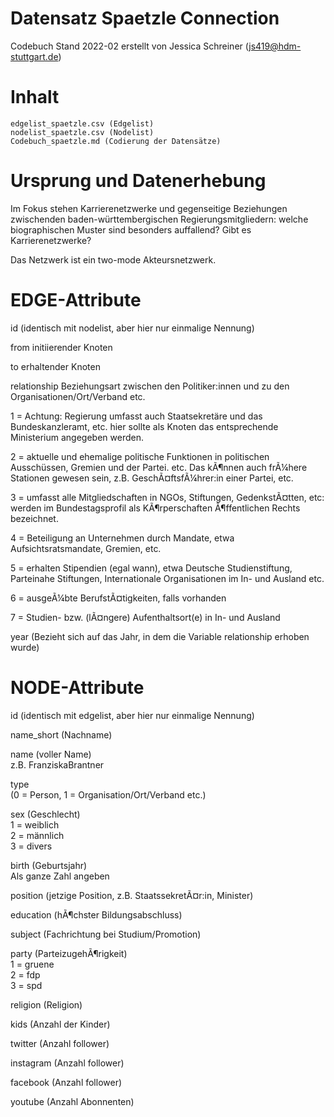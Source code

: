 # Datensatz Spaetzle Connection

Codebuch Stand 2022-02 erstellt von Jessica Schreiner (js419@hdm-stuttgart.de)

# Inhalt

    edgelist_spaetzle.csv (Edgelist)
    nodelist_spaetzle.csv (Nodelist)
    Codebuch_spaetzle.md (Codierung der Datensätze)

# Ursprung und Datenerhebung

Im Fokus stehen Karrierenetzwerke und gegenseitige Beziehungen zwischenden baden-württembergischen Regierungsmitgliedern: welche biographischen
Muster sind besonders auffallend? Gibt es Karrierenetzwerke? 

Das Netzwerk ist ein two-mode Akteursnetzwerk. 

# EDGE-Attribute

id 
(identisch mit nodelist, aber hier nur einmalige Nennung)

from 
initiierender Knoten

to 
erhaltender Knoten

relationship 
Beziehungsart zwischen den Politiker:innen und zu den Organisationen/Ort/Verband etc.

1 = Achtung: Regierung umfasst auch Staatsekretäre und das
Bundeskanzleramt, etc. hier sollte als Knoten das entsprechende
Ministerium angegeben werden.

2 = aktuelle und ehemalige politische Funktionen in politischen
Ausschüssen, Gremien und der Partei. etc. Das kÃ¶nnen auch frÃ¼here
Stationen gewesen sein, z.B. GeschÃ¤ftsfÃ¼hrer:in einer Partei, etc.

3 = umfasst alle Mitgliedschaften in NGOs, Stiftungen, GedenkstÃ¤tten,
etc: werden im Bundestagsprofil als KÃ¶rperschaften Ã¶ffentlichen Rechts
bezeichnet.

4 = Beteiligung an Unternehmen durch Mandate, etwa Aufsichtsratsmandate,
Gremien, etc.

5 = erhalten Stipendien (egal wann), etwa Deutsche Studienstiftung,
Parteinahe Stiftungen, Internationale Organisationen im In- und Ausland
etc.

6 = ausgeÃ¼bte BerufstÃ¤tigkeiten, falls vorhanden

7 = Studien- bzw. (lÃ¤ngere) Aufenthaltsort(e) in In- und Ausland

year (Bezieht sich auf das Jahr, in dem die Variable relationship erhoben wurde)

# NODE-Attribute

id (identisch mit edgelist, aber hier nur einmalige Nennung)

name_short (Nachname)

name (voller Name)  
z.B. FranziskaBrantner

type   
(0 = Person, 1 = Organisation/Ort/Verband etc.)

sex (Geschlecht)  
1 = weiblich  
2 = männlich  
3 = divers  

birth (Geburtsjahr)  
Als ganze Zahl angeben

position (jetzige Position, z.B. StaatssekretÃ¤r:in, Minister)  

education (hÃ¶chster Bildungsabschluss)

subject (Fachrichtung bei Studium/Promotion)

party (ParteizugehÃ¶rigkeit)  
1 = gruene  
2 = fdp  
3 = spd  

religion (Religion)

kids (Anzahl der Kinder)

twitter (Anzahl follower)

instagram  (Anzahl follower)

facebook (Anzahl follower)

youtube  (Anzahl Abonnenten)

